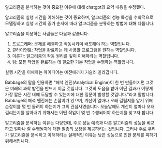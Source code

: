 알고리즘을 분석하는 것이 중요한 이유에 대해 chatgpt의 요약 내용을 수정했다.

알고리즘의 실행 시간을 이해하는 것이 중요하며, 알고리즘의 성능 특성을 수학적으로 모델링하고 실행 시간의 증가 순서에 따라 알고리즘을 분류하는 방법에 대해 다룹니다. 

알고리즘을 이용하는 사람들은 다음과 같습니다.

1. 프로그래머: 문제를 해결하고 작동시키며 배포해야 하는 역할입니다.
2. 클라이언트: 작업을 완료하는 데 사용할 프로그램을 원하는 역할입니다.
3. 이론가: 알고리즘의 작동 원리를 깊이 이해하려는 역할입니다.
4. 팀: 모든 작업을 완료하는 데 필요한 기본 작업을 수행하는 역할입니다.

실행 시간을 이해하는 아이디어는 예전에까지 거슬러 올라갑니다. 

Babbage의 말을 인용하면 "해석 엔진(Analytical Engine)이 한 번 만들어지면 그것은 미래의 과학 발전을 반드시 이끌 것입니다. 그것의 도움을 받아 어떤 결과가 어떻게 가장 짧은 시간 내에 도달할 수 있는지에 대한 질문이 발생할 것입니다."라고 말합니다. Babbage의 해석 엔진에는 손잡이가 있으며, 계산이 얼마나 오래 걸릴지를 알기 위해 손잡이를 몇 번 돌려야 하는지가 그의 관심사였습니다. 오늘날에도 계산이 얼마나 오래 걸리는지를 알아내기 위해서는 어떤 작업이 몇 번 수행되어야 하는지를 찾고자 합니다.

알고리즘을 분석하는 이유는 다양한데, 주로 성능 예측과 다른 알고리즘의 성능을 비교하고 얼마나 잘 수행될지에 대한 일종의 보장을 제공하려는 것입니다. 
그러나 주로 우리가 알고리즘을 분석하고 이해하려는 실제적인 이유는 낮은 성능으로 인한 문제를 피하기 위해서입니다. 
